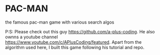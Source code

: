 # PAC-MAN
the famous pac-man game with  various search algos

P:S: Please check out this guy https://github.com/a-plus-coding. He also ownns a youtube channel https://www.youtube.com/c/APlusCoding/featured. Apart from the algorithm used here, I built this game following his tutorial and repo.
